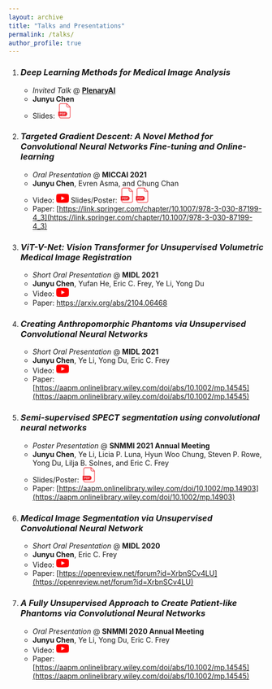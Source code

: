 ```yaml
---
layout: archive
title: "Talks and Presentations"
permalink: /talks/
author_profile: true
---
```


1. ### *Deep Learning Methods for Medical Image Analysis*
    * *Invited Talk* @ **[PlenaryAI](https://www.plenaryai.com/)**
    *  **Junyu Chen**
    *  Slides: [<img src="/images/pdf_icon.png" width="30"/>](https://drive.google.com/file/d/1XDm1S2Z5uAf3mDuachF4ceaaxjh6axf1/view?usp=sharing)

2. ### *Targeted Gradient Descent: A Novel Method for Convolutional Neural Networks Fine-tuning and Online-learning*
    * *Oral Presentation* @ **MICCAI 2021**
    *  **Junyu Chen**, Evren Asma, and Chung Chan
    *  Video: [<img src="/images/youtube-logo-png.png" width="25"/>](https://youtu.be/yEZHsPo2mJY)    Slides/Poster: [<img src="/images/pdf_icon.png" width="30"/>](http://junyuchen245.github.io/files/MICCAI_2021_Junyu_slides.pdf)[<img src="/images/pdf_icon.png" width="30"/>](http://junyuchen245.github.io/files/MICCAI_21_poster_Junyu.pdf)
    *  Paper: [https://link.springer.com/chapter/10.1007/978-3-030-87199-4_3](https://link.springer.com/chapter/10.1007/978-3-030-87199-4_3)

3. ### *ViT-V-Net: Vision Transformer for Unsupervised Volumetric Medical Image Registration*
    * *Short Oral Presentation* @ **MIDL 2021**
    * **Junyu Chen**, Yufan He, Eric C. Frey, Ye Li, Yong Du
    * Video: [<img src="/images/youtube-logo-png.png" width="25"/>](https://2021.midl.io/papers/e6)
    * Paper: https://arxiv.org/abs/2104.06468

4. ### *Creating Anthropomorphic Phantoms via Unsupervised Convolutional Neural Networks* 
    * *Short Oral Presentation* @ **MIDL 2021**
    * **Junyu Chen**, Ye Li, Yong Du, Eric C. Frey
    * Video: [<img src="/images/youtube-logo-png.png" width="25"/>](https://2021.midl.io/papers/h5)
    * Paper: [https://aapm.onlinelibrary.wiley.com/doi/abs/10.1002/mp.14545](https://aapm.onlinelibrary.wiley.com/doi/abs/10.1002/mp.14545)

5. ### *Semi-supervised SPECT segmentation using convolutional neural networks*
    * *Poster Presentation* @ **SNMMI 2021 Annual Meeting**
    * **Junyu Chen**, Ye Li, Licia P. Luna, Hyun Woo Chung, Steven P. Rowe, Yong Du, Lilja B. Solnes, and Eric C. Frey
    * Slides/Poster: [<img src="/images/pdf_icon.png" width="30"/>](http://junyuchen245.github.io/files/SNMMI2021.pdf)
    * Paper: [https://aapm.onlinelibrary.wiley.com/doi/10.1002/mp.14903](https://aapm.onlinelibrary.wiley.com/doi/10.1002/mp.14903)

6. ### *Medical Image Segmentation via Unsupervised Convolutional Neural Network*
    * *Short Oral Presentation* @ **MIDL 2020**
    * **Junyu Chen**, Eric C. Frey
    * Video: [<img src="/images/youtube-logo-png.png" width="25"/>](https://2020.midl.io/papers/chen20.html)
    * Paper: [https://openreview.net/forum?id=XrbnSCv4LU](https://openreview.net/forum?id=XrbnSCv4LU)

7. ### *A Fully Unsupervised Approach to Create Patient-like Phantoms via Convolutional Neural Networks*
    * *Oral Presentation* @ **SNMMI 2020 Annual Meeting** 
    * **Junyu Chen**, Ye Li, Yong Du, Eric C. Frey
    * Video: [<img src="/images/youtube-logo-png.png" width="25"/>](https://youtu.be/KUbIXUBA7bk)
    * Paper: [https://aapm.onlinelibrary.wiley.com/doi/abs/10.1002/mp.14545](https://aapm.onlinelibrary.wiley.com/doi/abs/10.1002/mp.14545)


<br/><br/><br/><br/><br/><br/><br/><br/><br/>
